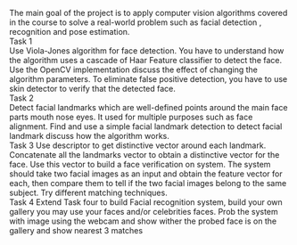 The main goal of the project is to apply computer vision algorithms covered in the course to 
solve a real-world problem such as facial detection , recognition and pose estimation.  
Task 1  
Use Viola-Jones algorithm for face detection. You have to understand how the algorithm 
uses a cascade of Haar Feature classifier to detect the face. Use the OpenCV 
implementation discuss the effect of changing the algorithm parameters. To eliminate false 
positive detection, you have to use skin detector to verify that the detected face.   
Task 2  
Detect facial landmarks which are well-defined points around the main face parts mouth 
nose eyes. It used for multiple purposes such as face alignment. Find and use a simple 
facial landmark detection to detect facial landmark discuss how the algorithm works.  
Task 3 
Use descriptor to get distinctive vector around each landmark. Concatenate all the 
landmarks vector to obtain a distinctive vector for the face. Use this vector to build a face 
verification on system. The system should take two facial images as an input and obtain the 
feature vector for each, then compare them to tell if the two facial images belong to the 
same subject. Try different matching techniques.  
Task 4 
Extend Task four to build Facial recognition system, build your own gallery you may use 
your faces and/or celebrities faces. Prob the system with image using the webcam and 
show wither the probed face is on the gallery and show nearest 3 matches
